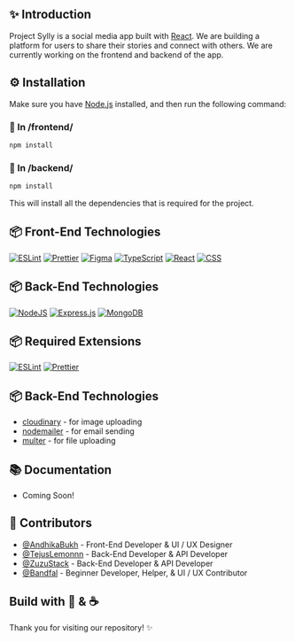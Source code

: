 ## ✨ Introduction

Project Sylly is a social media app built with [React](https://reactjs.org/). We are building a platform for users to share their stories and connect with others. We are currently working on the frontend and backend of the app.

## ⚙️ Installation

Make sure you have [Node.js](https://nodejs.org/en/) installed, and then run the following command:

### 📂 In /frontend/

```bash
npm install
```

### 📂 In /backend/

```bash
npm install
```

This will install all the dependencies that is required for the project.

## 📦 Front-End Technologies

[![ESLint](https://img.shields.io/badge/eslint-3A33D1?style=for-the-badge&logo=eslint&logoColor=white)](https://eslint.org/)
[![Prettier](https://img.shields.io/badge/prettier-1A2C34?style=for-the-badge&logo=prettier&logoColor=F7BA3E)](https://prettier.io/)
[![Figma](https://img.shields.io/badge/Figma-F24E1E?style=for-the-badge&logo=figma&logoColor=white)](https://www.figma.com/)
[![TypeScript](https://img.shields.io/badge/TypeScript-007ACC?style=for-the-badge&logo=typescript&logoColor=white)](https://www.typescriptlang.org/)
[![React](https://img.shields.io/badge/React-20232A?style=for-the-badge&logo=react&logoColor=61DAFB)](https://reactjs.org/)
[![CSS](https://img.shields.io/badge/CSS-239120?&style=for-the-badge&logo=css3&logoColor=white)](https://developer.mozilla.org/en-US/docs/Web/CSS)

## 📦 Back-End Technologies

[![NodeJS](https://img.shields.io/badge/node.js-6DA55F?style=for-the-badge&logo=node.js&logoColor=white)](https://nodejs.org/en/)
[![Express.js](https://img.shields.io/badge/express.js-%23404d59.svg?style=for-the-badge&logo=express&logoColor=%2361DAFB)](http://expressjs.com/)
[![MongoDB](https://img.shields.io/badge/MongoDB-%234ea94b.svg?style=for-the-badge&logo=mongodb&logoColor=white)](https://www.mongodb.com/)

## 📦 Required Extensions

[![ESLint](https://img.shields.io/badge/eslint-3A33D1?style=for-the-badge&logo=eslint&logoColor=white)](https://eslint.org/)
[![Prettier](https://img.shields.io/badge/prettier-1A2C34?style=for-the-badge&logo=prettier&logoColor=F7BA3E)](https://prettier.io/)

## 📦 Back-End Technologies

-   [cloudinary](https://cloudinary.com/) - for image uploading
-   [nodemailer](https://nodemailer.com/) - for email sending
-   [multer](https://www.npmjs.com/package/multer) - for file uploading

## 📚 Documentation

-   Coming Soon!

## 💠 Contributors

-   [@AndhikaBukh](https://github.com/AndhikaBukh) - Front-End Developer & UI / UX Designer
-   [@TejusLemonnn](https://github.com/TejusLemonnn) - Back-End Developer & API Developer
-   [@ZuzuStack](https://github.com/zuzustack) - Back-End Developer & API Developer
-   [@Bandfal](https://github.com/Bandfal) - Beginner Developer, Helper, & UI / UX Contributor

## Build with 💖 & ☕
Thank you for visiting our repository! ✨
